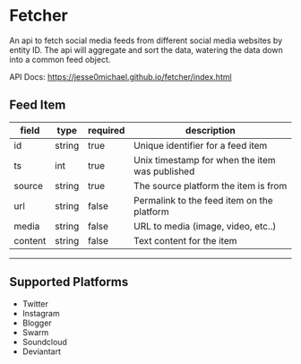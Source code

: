 # Fetcher

An api to fetch social media feeds from different social media websites by entity ID. The api will aggregate and sort the data, watering the data down into a common feed object.

API Docs: https://jesse0michael.github.io/fetcher/index.html

## Feed Item
| field   | type   | required | description                                    |
|---------|--------|----------|------------------------------------------------|
| id      | string | true     | Unique identifier for a feed item              |
| ts      | int    | true     | Unix timestamp for when the item was published |
| source  | string | true     | The source platform the item is from           |
| url     | string | false    | Permalink to the feed item on the platform     |
| media   | string | false    | URL to media (image, video, etc..)             |
| content | string | false    | Text content for the item                      |

---

## Supported Platforms

* Twitter
* Instagram
* Blogger
* Swarm
* Soundcloud
* Deviantart
